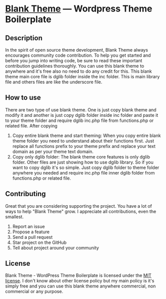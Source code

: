 [Blank Theme](https://dinesh-ghimire.com.np/) — Wordpress Theme Boilerplate
==================================================

Description
--------------------------------------

In the spirit of open source theme development, Blank Theme always encourages community code contribution. To help you get started and before you jump into writing code, be sure to read these important contribution guidelines thoroughly. You can use this blank theme to anywhere  and it's free also no need to do any credit for this. This blank theme main core file is dglib folder inside the inc folder. This is main library file and others files are like the underscore file. 

How to use
--------------------------------------
There are two type of use blank theme. One is just copy blank theme and modify it and another is just copy dglib folder inside inc folder and paste it to your theme folder and require dglib inc.php file from functions.php or related file. After copying 
1. Copy entire blank theme and start theming: When you copy entire blank theme folder you need to understand about their functions first. Just replace all functions prefix to your theme prefix and replace your text domain as per your theme text domain.
2. Copy only dglib folder: The blank theme core features is only dglib folder. Other files are just showing how to use dglib library. So if you want to copy dglib it's so simple. Just copy dglib folder to theme folder anywhere you needed and require inc.php file inner dglib folder from functions.php or related file.

Contributing
--------------------------------------

Great that you are considering supporting the project. You have a lot of ways to help "Blank Theme" grow. I appreciate all contributions, even the smallest.

1. Report an issue
2. Propose a feature
3. Send a pull request
4. Star project on the GitHub
5. Tell about project around your community


License
--------------------------------------

Blank Theme - WordPress Theme Boilerplate is licensed under the [MIT license](https://opensource.org/licenses/MIT). I don't know about other license policy but my main policy is it's simply free and you can use this blank theme anywhere commercial, non commercial or any purpose. 